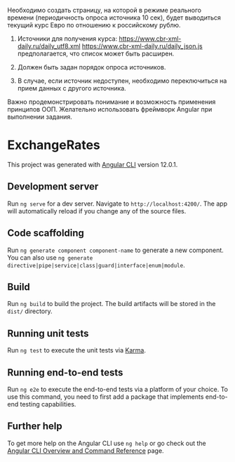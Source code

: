 
Необходимо создать страницу, на которой в режиме реального времени (периодичность опроса источника 10 сек), будет выводиться текущий курс Евро по отношению к российскому рублю.
 
1. Источники для получения курса:
https://www.cbr-xml-daily.ru/daily_utf8.xml
https://www.cbr-xml-daily.ru/daily_json.js
предполагается, что список может быть расширен.
 
2. Должен быть задан порядок опроса источников.
 
3. В случае, если источник недоступен, необходимо переключиться на прием данных с другого источника.
 
Важно продемонстрировать понимание и возможность применения принципов ООП.
Желательно использовать фреймворк Angular при выполнении задания.


# ExchangeRates

This project was generated with [Angular CLI](https://github.com/angular/angular-cli) version 12.0.1.

## Development server

Run `ng serve` for a dev server. Navigate to `http://localhost:4200/`. The app will automatically reload if you change any of the source files.

## Code scaffolding

Run `ng generate component component-name` to generate a new component. You can also use `ng generate directive|pipe|service|class|guard|interface|enum|module`.

## Build

Run `ng build` to build the project. The build artifacts will be stored in the `dist/` directory.

## Running unit tests

Run `ng test` to execute the unit tests via [Karma](https://karma-runner.github.io).

## Running end-to-end tests

Run `ng e2e` to execute the end-to-end tests via a platform of your choice. To use this command, you need to first add a package that implements end-to-end testing capabilities.

## Further help

To get more help on the Angular CLI use `ng help` or go check out the [Angular CLI Overview and Command Reference](https://angular.io/cli) page.

